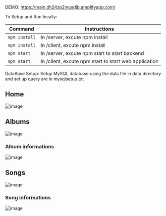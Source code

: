 DEMO:
https://main.dh24zo2musdjb.amplifyapp.com/

To Setup and Run locally:

| Command       | Instructions                                         |
| --------------| -----------------------------------------------------|
| `npm install` | In /server, excute npm install                       |
| `npm install` | In /client, excute npm install                       |
| `npm start`   | In /server, excute npm start to start backend        |
| `npm start`   | In /client, excute npm start to start web application|

DataBase Setup: 
Setup MySQL database using the data file in data directory and set up query are in mysqlsetup.txt


## Home
![image](https://user-images.githubusercontent.com/77389522/235091092-4e9f115f-73dd-45ad-8bad-8689363df579.png)



## Albums
![image](https://user-images.githubusercontent.com/77389522/235091188-54bdda56-1fae-40ae-ac8e-74772107b573.png)
  ### Album informations
  ![image](https://user-images.githubusercontent.com/77389522/235091482-e20b0206-9d5f-432e-9b2e-edce8ce7b0de.png)


## Songs
![image](https://user-images.githubusercontent.com/77389522/235091324-6f231492-6688-431f-90ff-f5bf2abea655.png)
  ### Song informations
  ![image](https://user-images.githubusercontent.com/77389522/235091582-81c88ed1-452f-4de2-8bd4-9b287c2c693c.png)




